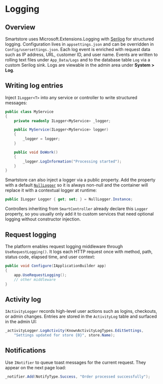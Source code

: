 # Logging

## Overview
Smartstore uses Microsoft.Extensions.Logging with [Serilog](https://serilog.net/) for structured logging. Configuration lives in `appsettings.json` and can be overridden in `Config/usersettings.json`. Each log event is enriched with request data such as IP address, URL, customer ID, and user name. Events are written to rolling text files under `App_Data/Logs` and to the database table `Log` via a custom Serilog sink. Logs are viewable in the admin area under **System > Log**.

## Writing log entries
Inject `ILogger<T>` into any service or controller to write structured messages:

```csharp
public class MyService
{
    private readonly ILogger<MyService> _logger;

    public MyService(ILogger<MyService> logger)
    {
        _logger = logger;
    }

    public void DoWork()
    {
        _logger.LogInformation("Processing started");
    }
}
```

Smartstore can also inject a logger via a public property. Add the property with a
default [`NullLogger`](https://learn.microsoft.com/dotnet/api/microsoft.extensions.logging.abstractions.nulllogger) so it is
always non-null and the container will replace it with a contextual logger at runtime:

```csharp
public ILogger Logger { get; set; } = NullLogger.Instance;
```

Controllers inheriting from `SmartController` already declare this `Logger` property, so you usually only add it to custom services that need optional logging without constructor injection.

## Request logging
The platform enables request logging middleware through `UseRequestLogging()`. It logs each HTTP request once with method, path, status code, elapsed time, and user context:

```csharp
public void Configure(IApplicationBuilder app)
{
    app.UseRequestLogging();
    // other middleware
}
```

## Activity log
`IActivityLogger` records high-level user actions such as logins, checkouts, or admin changes. Entries are stored in the `ActivityLog` table and surfaced in the admin UI:

```csharp
_activityLogger.LogActivity(KnownActivityLogTypes.EditSettings,
    "Settings updated for store {0}", store.Name);
```

## Notifications
Use `INotifier` to queue toast messages for the current request. They appear on the next page load:

```csharp
_notifier.Add(NotifyType.Success, "Order processed successfully");
```
